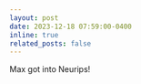 ```yaml
---
layout: post
date: 2023-12-18 07:59:00-0400
inline: true
related_posts: false
---
```


Max got into Neurips!
